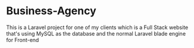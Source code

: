 # Business-Agency
This is a Laravel project for one of my clients which is a Full Stack website that's using MySQL as the database and the normal Laravel blade engine for Front-end 
